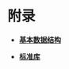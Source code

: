 # 附录<a name="ZH-CN_TOPIC_0000001123841647"></a>

-   **[基本数据结构](kernel-small-list-basic.md)**  

-   **[标准库](kernel-small-list-standard.md)**  


